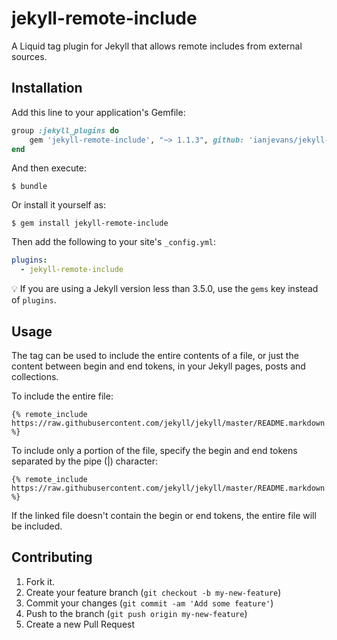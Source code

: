 # jekyll-remote-include

A Liquid tag plugin for Jekyll that allows remote includes from external sources.

## Installation

Add this line to your application's Gemfile:
```ruby
group :jekyll_plugins do
    gem 'jekyll-remote-include', "~> 1.1.3", github: 'ianjevans/jekyll-remote-include'
end
```

And then execute:

    $ bundle

Or install it yourself as:

    $ gem install jekyll-remote-include

Then add the following to your site's `_config.yml`:

```yaml
plugins:
  - jekyll-remote-include
```

💡 If you are using a Jekyll version less than 3.5.0, use the `gems` key instead of `plugins`.

## Usage

The tag can be used to include the entire contents of a file, or just the content between begin and end tokens, in your Jekyll pages, posts and collections.

To include the entire file:

```liquid
{% remote_include https://raw.githubusercontent.com/jekyll/jekyll/master/README.markdown %}
```

To include only a portion of the file, specify the begin and end tokens separated by the pipe (|) character:

```liquid
{% remote_include https://raw.githubusercontent.com/jekyll/jekyll/master/README.markdown|begin_token|end_token %}
```

If the linked file doesn't contain the begin or end tokens, the entire file will be included.

## Contributing

1. Fork it.
2. Create your feature branch (`git checkout -b my-new-feature`)
3. Commit your changes (`git commit -am 'Add some feature'`)
4. Push to the branch (`git push origin my-new-feature`)
5. Create a new Pull Request
